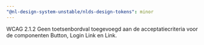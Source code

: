 ```yaml
---
"@nl-design-system-unstable/nlds-design-tokens": minor
---
```


WCAG 2.1.2 Geen toetsenbordval toegevoegd aan de acceptatiecriteria voor de componenten Button, Login Link en Link.
